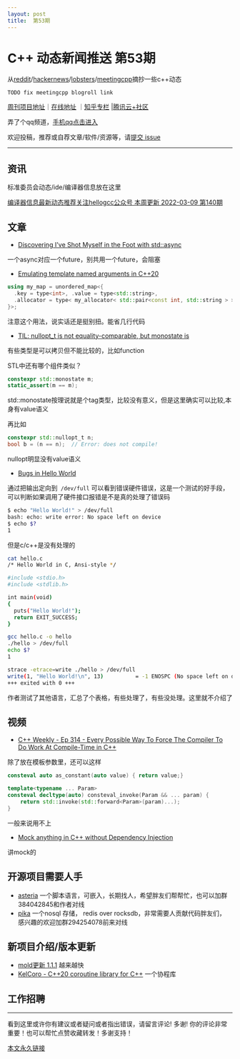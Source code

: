 ```yaml
---
layout: post
title:  第53期
---
```


# C++ 动态新闻推送 第53期


从[reddit](https://www.reddit.com/r/cpp/)/[hackernews](https://news.ycombinator.com/)/[lobsters](https://lobste.rs/)/[meetingcpp](https://www.meetingcpp.com/blog/blogroll/)摘抄一些c++动态

`TODO fix meetingcpp blogroll link`

[周刊项目地址](https://github.com/wanghenshui/cppweeklynews)｜[在线地址](https://wanghenshui.github.io/cppweeklynews/) ｜[知乎专栏](https://www.zhihu.com/column/jieyaren) |[腾讯云+社区](https://cloud.tencent.com/developer/column/92884)

弄了个qq频道，[手机qq点击进入](https://qun.qq.com/qqweb/qunpro/share?_wv=3&_wwv=128&inviteCode=xzjHQ&from=246610&biz=ka)

欢迎投稿，推荐或自荐文章/软件/资源等，请[提交 issue](https://github.com/wanghenshui/cppweeklynews/issues)

---

## 资讯

标准委员会动态/ide/编译器信息放在这里

[编译器信息最新动态推荐关注hellogcc公众号 本周更新 2022-03-09 第140期](https://github.com/hellogcc/osdt-weekly/blob/master/weekly-2022/2022-03-09.md)



## 文章

- [Discovering I've Shot Myself in the Foot with std::async ](https://aneksteind.github.io/posts/2022-03-04.html)

一个async对应一个future，别共用一个future，会阻塞
 
- [Emulating template named arguments in C++20 ](https://bannalia.blogspot.com/2022/03/emulating-template-named-arguments-in.html)

```c++
using my_map = unordered_map<{
  .key = type<int>, .value = type<std::string>,
  .allocator = type< my_allocator< std::pair<const int, std::string > > >
}>;
```
注意这个用法，说实话还是挺别扭。能省几行代码


- [TIL: nullopt_t is not equality-comparable, but monostate is](https://quuxplusone.github.io/blog/2022/03/07/monostate-vs-nullopt/)

有些类型是可以拷贝但不能比较的，比如function

STL中还有哪个组件类似？
```c++
constexpr std::monostate m;
static_assert(m == m);
```
std::monostate按理说就是个tag类型，比较没有意义，但是这里确实可以比较,本身有value语义

再比如
```c++
constexpr std::nullopt_t n;
bool b = (n == n);  // Error: does not compile!
```
nullopt明显没有value语义

- [Bugs in Hello World](https://blog.sunfishcode.online/bugs-in-hello-world/)

通过把输出定向到` /dev/full` 可以看到错误硬件错误，这是一个测试的好手段，可以判断如果调用了硬件接口报错是不是真的处理了错误码
```bash
$ echo "Hello World!" > /dev/full
bash: echo: write error: No space left on device
$ echo $?
1
```

但是c/c++是没有处理的

```bash
cat hello.c
/* Hello World in C, Ansi-style */

#include <stdio.h>
#include <stdlib.h>

int main(void)
{
  puts("Hello World!");
  return EXIT_SUCCESS;
}

gcc hello.c -o hello
./hello > /dev/full
echo $?
1

strace -etrace=write ./hello > /dev/full
write(1, "Hello World!\n", 13)          = -1 ENOSPC (No space left on device)
+++ exited with 0 +++

```

作者测试了其他语言，汇总了个表格，有些处理了，有些没处理。这里就不介绍了

## 视频

- [C++ Weekly - Ep 314 - Every Possible Way To Force The Compiler To Do Work At Compile-Time in C++](https://www.youtube.com/watch?v=UdwdJWQ5o78)

除了放在模板参数里，还可以这样
```c++
consteval auto as_constant(auto value) { return value;}

template<typename ... Param>
consteval decltype(auto) consteval_invoke(Param && ... param) {
    return std::invoke(std::forward<Param>(param)...);
}

```

一般来说用不上

- [Mock anything in C++ without Dependency Injection](https://www.youtube.com/watch?v=Vxan-zZxETg)

讲mock的





## 开源项目需要人手

- [asteria](https://github.com/lhmouse/asteria) 一个脚本语言，可嵌入，长期找人，希望胖友们帮帮忙，也可以加群384042845和作者对线
- [pika](https://github.com/OpenAtomFoundation/pika) 一个nosql 存储， redis over rocksdb，非常需要人贡献代码胖友们， 感兴趣的欢迎加群294254078前来对线

## 新项目介绍/版本更新

- [mold更新 1.1.1](https://github.com/rui314/mold/tree/v1.1.1) 越来越快
- [KelCoro - C++20 coroutine library for C++](https://github.com/kelbon/kelcoro) 一个协程库

## 工作招聘

---

看到这里或许你有建议或者疑问或者指出错误，请留言评论! 多谢!  你的评论非常重要！也可以帮忙点赞收藏转发！多谢支持！

[本文永久链接](https://wanghenshui.github.io/cppweeklynews/posts/053.html)

